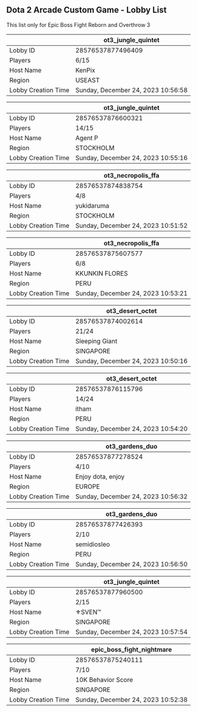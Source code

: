 ## Dota 2 Arcade Custom Game - Lobby List

This list only for Epic Boss Fight Reborn and Overthrow 3

|  | ot3_jungle_quintet |
| ------ | ------ |
| Lobby ID | 28576537877496409 |
| Players | 6/15 |
| Host Name | KenPix |
| Region | USEAST |
| Lobby Creation Time | Sunday, December 24, 2023 10:56:58 |


|  | ot3_jungle_quintet |
| ------ | ------ |
| Lobby ID | 28576537876600321 |
| Players | 14/15 |
| Host Name | Agent P |
| Region | STOCKHOLM |
| Lobby Creation Time | Sunday, December 24, 2023 10:55:16 |


|  | ot3_necropolis_ffa |
| ------ | ------ |
| Lobby ID | 28576537874838754 |
| Players | 4/8 |
| Host Name | yukidaruma |
| Region | STOCKHOLM |
| Lobby Creation Time | Sunday, December 24, 2023 10:51:52 |


|  | ot3_necropolis_ffa |
| ------ | ------ |
| Lobby ID | 28576537875607577 |
| Players | 6/8 |
| Host Name | KKUNKIN FLORES |
| Region | PERU |
| Lobby Creation Time | Sunday, December 24, 2023 10:53:21 |


|  | ot3_desert_octet |
| ------ | ------ |
| Lobby ID | 28576537874002614 |
| Players | 21/24 |
| Host Name | Sleeping Giant |
| Region | SINGAPORE |
| Lobby Creation Time | Sunday, December 24, 2023 10:50:16 |


|  | ot3_desert_octet |
| ------ | ------ |
| Lobby ID | 28576537876115796 |
| Players | 14/24 |
| Host Name | itham |
| Region | PERU |
| Lobby Creation Time | Sunday, December 24, 2023 10:54:20 |


|  | ot3_gardens_duo |
| ------ | ------ |
| Lobby ID | 28576537877278524 |
| Players | 4/10 |
| Host Name | Enjoy dota, enjoy |
| Region | EUROPE |
| Lobby Creation Time | Sunday, December 24, 2023 10:56:32 |


|  | ot3_gardens_duo |
| ------ | ------ |
| Lobby ID | 28576537877426393 |
| Players | 2/10 |
| Host Name | semidiosleo |
| Region | PERU |
| Lobby Creation Time | Sunday, December 24, 2023 10:56:50 |


|  | ot3_jungle_quintet |
| ------ | ------ |
| Lobby ID | 28576537877960500 |
| Players | 2/15 |
| Host Name | ⚜️SVEN™ |
| Region | SINGAPORE |
| Lobby Creation Time | Sunday, December 24, 2023 10:57:54 |


|  | epic_boss_fight_nightmare |
| ------ | ------ |
| Lobby ID | 28576537875240111 |
| Players | 7/10 |
| Host Name | 10K Behavior Score |
| Region | SINGAPORE |
| Lobby Creation Time | Sunday, December 24, 2023 10:52:38 |


